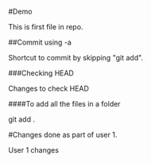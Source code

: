 #Demo

This is first file in repo.

##Commit using -a

Shortcut to commit by skipping "git add".

###Checking HEAD

Changes to check HEAD

####To add all the files in a folder

git add .

#Changes done as part of user 1.

User 1 changes